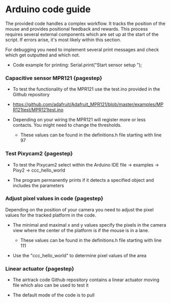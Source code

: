 # Arduino code guide

The provided code handles a complex workflow. It tracks the position of the mouse and provides positional feedback and rewards. This process requires several external components which are set up at the start of the script. If errors arise, it's most likely within this section. 

For debugging you need to implement several print messages and check which get outputted and which not.

-  Code example for printing: Serial.print("Start sensor setup  ");




### Capacitive sensor MPR121  {pagestep}

- To test the functionality of the MPR121 use the test.ino provided in the Github repository 

- https://github.com/adafruit/Adafruit_MPR121/blob/master/examples/MPR121test/MPR121test.ino

- Depending on your wiring the MPR121 will register more or less contacts. You might need to change the thresholds.
    - These values can be found in the definitions.h file starting with line 97


### Test Pixycam2 {pagestep}

- To test the Pixycam2 select within the Arduino IDE file -> examples -> Pixy2 -> ccc_hello_world

- The program permanently prints if it detects a specified object and includes the parameters


### Adjust pixel values in code {pagestep}

Depending on the position of your camera you need to adjust the pixel values for the tracked platform in the code.

- The minimal and maximal x and y values specify the pixels in the camera view where the center of the platform is if the mouse is in a lane.
    - These values can be found in the definitions.h file starting with line 111

- Use the "ccc_hello_world" to determine pixel values of the area 


### Linear actuator {pagestep}

- The airtrack code Github repository contains a linear actuator moving file which also can be used to test it

- The default mode of the code is to pull

